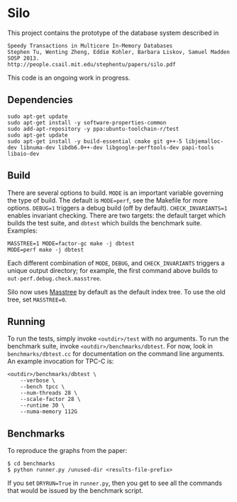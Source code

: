 Silo
=====

This project contains the prototype of the database system described in 

    Speedy Transactions in Multicore In-Memory Databases 
    Stephen Tu, Wenting Zheng, Eddie Kohler, Barbara Liskov, Samuel Madden 
    SOSP 2013. 
    http://people.csail.mit.edu/stephentu/papers/silo.pdf

This code is an ongoing work in progress.

Dependencies
------
    sudo apt-get update
    sudo apt-get install -y software-properties-common
    sudo add-apt-repository -y ppa:ubuntu-toolchain-r/test
    sudo apt-get update
    sudo apt-get install -y build-essential cmake git g++-5 libjemalloc-dev libnuma-dev libdb6.0++-dev libgoogle-perftools-dev papi-tools libaio-dev

Build
-----

There are several options to build. `MODE` is an important variable
governing the type of build. The default is `MODE=perf`, see the
Makefile for more options. `DEBUG=1` triggers a debug build (off by
default). `CHECK_INVARIANTS=1` enables invariant checking. There are
two targets: the default target which builds the test suite, and
`dbtest` which builds the benchmark suite. Examples:

    MASSTREE=1 MODE=factor-gc make -j dbtest
    MODE=perf make -j dbtest

Each different combination of `MODE`, `DEBUG`, and `CHECK_INVARIANTS` triggers
a unique output directory; for example, the first command above builds to
`out-perf.debug.check.masstree`.

Silo now uses [Masstree](https://github.com/kohler/masstree-beta) by default as
the default index tree. To use the old tree, set `MASSTREE=0`.

Running
-------

To run the tests, simply invoke `<outdir>/test` with no arguments. To run the
benchmark suite, invoke `<outdir>/benchmarks/dbtest`. For now, look in
`benchmarks/dbtest.cc` for documentation on the command line arguments. An
example invocation for TPC-C is:

    <outdir>/benchmarks/dbtest \
        --verbose \
        --bench tpcc \
        --num-threads 28 \
        --scale-factor 28 \
        --runtime 30 \
        --numa-memory 112G 

Benchmarks
----------

To reproduce the graphs from the paper:

    $ cd benchmarks
    $ python runner.py /unused-dir <results-file-prefix>

If you set `DRYRUN=True` in `runner.py`, then you get to see all the
commands that would be issued by the benchmark script.
